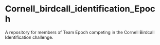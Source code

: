 # Cornell_birdcall_identification_Epoch
A repository for members of Team Epoch competing in the Cornell Birdcall Identification challenge.
